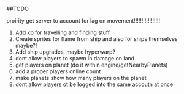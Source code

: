 ##TODO

proirity
get server to account for lag on movement!!!!!!!!!!!!!!!!!

1. Add xp for travelling and finding stuff
2. Create sprites for flame from ship and also for ships themselves maybe?!
3. Add ship upgrades, maybe hyperwarp?
4. dont allow players to spawn in damage on land
5. get players on planet (do it within engine/getNearbyPlanets)
6. add a proper players online count
7. make planets show how many players on the planet
8. dont allow players ot be logged into the same accoutn at once
